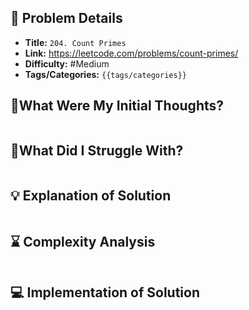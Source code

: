 ## 📝 Problem Details

- **Title:** `204. Count Primes`
- **Link:** https://leetcode.com/problems/count-primes/
- **Difficulty:** #Medium 
- **Tags/Categories:** `{{tags/categories}}`

## 💭What Were My Initial Thoughts?

```

```

## 🤔What Did I Struggle With?

```

```

## 💡 Explanation of Solution

```

```

## ⌛ Complexity Analysis

```

```

## 💻 Implementation of Solution

```cpp

```
